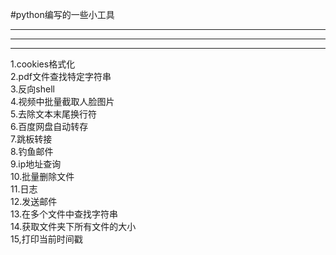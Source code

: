 #python编写的一些小工具
***
---
---
1.cookies格式化  
2.pdf文件查找特定字符串  
3.反向shell  
4.视频中批量截取人脸图片  
5.去除文本末尾换行符  
6.百度网盘自动转存  
7.跳板转接  
8.钓鱼邮件  
9.ip地址查询  
10.批量删除文件  
11.日志  
12.发送邮件  
13.在多个文件中查找字符串  
14.获取文件夹下所有文件的大小  
15,打印当前时间戳